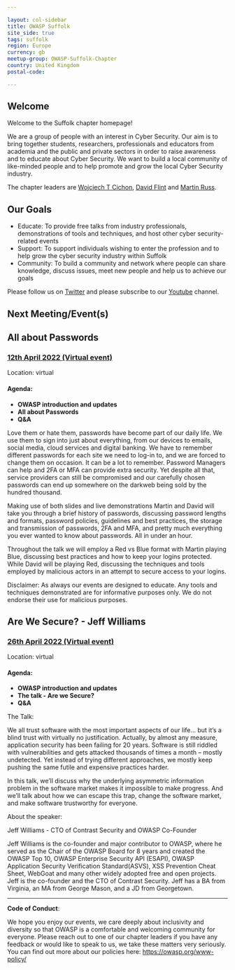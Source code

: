 ```yaml
---

layout: col-sidebar
title: OWASP Suffolk
site_side: true
tags: suffolk
region: Europe
currency: gb
meetup-group: OWASP-Suffolk-Chapter
country: United Kingdom
postal-code: 

---
```


## Welcome

Welcome to the Suffolk chapter homepage!

We are a group of people with an interest in Cyber Security. Our aim is to bring together students, researchers, professionals and educators from academia and the public and private sectors in order to raise awareness and to educate about Cyber Security. We want to build a local community of like-minded people and to help promote and grow the local Cyber Security industry.

The chapter leaders are <a href="mailto:wojciech.cichon@owasp.org">Wojciech T Cichon</a>, 
<a href="mailto:david.flint@owasp.org">David Flint</a> and <a href="mailto:martin.russ@owasp.org">Martin Russ</a>.

## Our Goals

- Educate: To provide free talks from industry professionals, demonstrations of tools and techniques, and host other cyber security-related events
- Support: To support individuals wishing to enter the profession and to help grow the cyber security industry within Suffolk
- Community: To build a community and network where people can share knowledge, discuss issues, meet new people and help us to achieve our goals

Please follow us on [Twitter](https://twitter.com/owaspsuffolk)  and please subscribe to our [Youtube](https://www.youtube.com/channel/UCGU_bGraZZZc37pQytdaH6w) channel.

## Next Meeting/Event(s)

## All about Passwords ##

### [12th April 2022 (Virtual event)](https://www.meetup.com/OWASP-Suffolk-Chapter/events/284467213/)

Location: virtual

#### Agenda:

  - **OWASP introduction and updates**
  - **All about Passwords**
  - **Q&A**

Love them or hate them, passwords have become part of our daily life. We use them to sign into just about everything, from our devices to emails, social media, cloud services and digital banking. We have to remember different passwords for each site we need to log-in to, and we are forced to change them on occasion. It can be a lot to remember. Password Managers can help and 2FA or MFA can provide extra security. Yet despite all that, service providers can still be compromised and our carefully chosen passwords can end up somewhere on the darkweb being sold by the hundred thousand.

Making use of both slides and live demonstrations Martin and David will take you through a brief history of passwords, discussing password lengths and formats, password policies, guidelines and best practices, the storage and transmission of passwords, 2FA and MFA, and pretty much everything you ever wanted to know about passwords. All in under an hour.

Throughout the talk we will employ a Red vs Blue format with Martin playing Blue, discussing best practices and how to keep your logins protected. While David will be playing Red, discussing the techniques and tools employed by malicious actors in an attempt to secure access to your logins.

Disclaimer: As always our events are designed to educate. Any tools and techniques demonstrated are for informative purposes only. We do not endorse their use for malicious purposes.

## Are We Secure? - Jeff Williams ##

### [26th April 2022 (Virtual event)](https://www.meetup.com/OWASP-Suffolk-Chapter/events/284899658/)

Location: virtual

#### Agenda:

  - **OWASP introduction and updates**
  - **The talk - Are we Secure?**
  - **Q&A**

The Talk:

We all trust software with the most important aspects of our life… but it’s a blind trust with virtually no justification. Actually, by almost any measure, application security has been failing for 20 years. Software is still riddled with vulnerabilities and gets attacked thousands of times a month – mostly undetected. Yet instead of trying different approaches, we mostly keep pushing the same futile and expensive practices harder.

In this talk, we’ll discuss why the underlying asymmetric information problem in the software market makes it impossible to make progress. And we’ll talk about how we can escape this trap, change the software market, and make software trustworthy for everyone.

About the speaker:

Jeff Williams - CTO of Contrast Security and OWASP Co-Founder

Jeff Williams is the co-founder and major contributor to OWASP, where he served as the Chair of the OWASP Board for 8 years and created the OWASP Top 10, OWASP Enterprise Security API (ESAPI), OWASP Application Security Verification Standard(ASVS), XSS Prevention Cheat Sheet, WebGoat and many other widely adopted free and open projects. Jeff is the co-founder and the CTO of Contrast Security. Jeff has a BA from Virginia, an MA from George Mason, and a JD from Georgetown.


----

**Code of Conduct**:


We hope you enjoy our events, we care deeply about inclusivity and diversity so that OWASP is a comfortable and welcoming community for everyone. Please reach out to one of our chapter leaders if you have any feedback or would like to speak to us, we take these matters very seriously. You can find out more about our policies here: <https://owasp.org/www-policy/>
